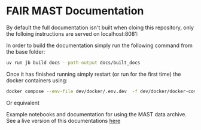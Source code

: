 # FAIR MAST Documentation
By default the full documentation isn't built when cloing this repository, only the folloing instructions are served on localhost:8081:

In order to build the documentation simply run the following command from the base folder:

```bash
uv run jb build docs --path-output docs/built_docs
```

Once it has finished running simply restart (or run for the first time) the docker containers using:

```bash
docker compose --env-file dev/docker/.env.dev  -f dev/docker/docker-compose.yml up --remove-orphans --build --force-recreate -d
```

Or equivalent

Example notebooks and documentation for using the MAST data archive. See a live version of this documentations [here](https://mastapp.site/)